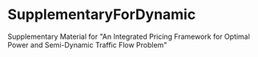 # SupplementaryForDynamic
Supplementary Material for "An Integrated Pricing Framework for Optimal Power and Semi-Dynamic Traffic Flow Problem"
